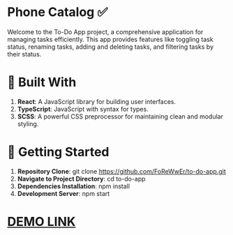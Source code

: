 # Phone Catalog ✅
Welcome to the To-Do App project, a comprehensive application for managing tasks efficiently. 
This app provides features like toggling task status, renaming tasks, adding and deleting tasks, and filtering tasks by their status.

# 🌟 Built With
1) **React**: A JavaScript library for building user interfaces.
2) **TypeScript**: JavaScript with syntax for types.
3) **SCSS**: A powerful CSS preprocessor for maintaining clean and modular styling.

# 🚀 Getting Started
1) **Repository Clone**: git clone https://github.com/FoReWwEr/to-do-app.git
2) **Navigate to Project Directory**: cd to-do-app
3) **Dependencies Installation**: npm install
4) **Development Server**: npm start

# [DEMO LINK](https://forewwer.github.io/to-do-app/)
